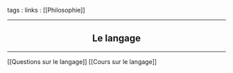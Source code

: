 tags : 
links : [[Philosophie]]

****

<h2 style="text-align: center;"> Le langage </h2>

****


[[Questions sur le langage]]
[[Cours sur le langage]]
